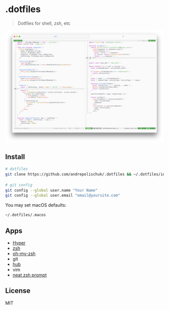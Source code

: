 # .dotfiles

> Dotfiles for shell, zsh, etc

![](screenshot.png)

## Install

```sh
# dotfiles
git clone https://github.com/andrepolischuk/.dotfiles && ~/.dotfiles/init

# git config
git config --global user.name "Your Name"
git config --global user.email "email@yoursite.com"
```

You may set macOS defaults:

```sh
~/.dotfiles/.macos
```

## Apps

* [Hyper][hyper]
* [zsh][zsh]
* [oh-my-zsh][oh-my-zsh]
* git
* [hub][hub]
* vim
* [neat zsh prompt][neat]

## License

MIT

[hyper]: https://hyper.is
[zsh]: http://www.zsh.org
[oh-my-zsh]: https://github.com/robbyrussell/oh-my-zsh
[hub]: https://github.com/github/hub
[neat]: https://github.com/andrepolischuk/neat
